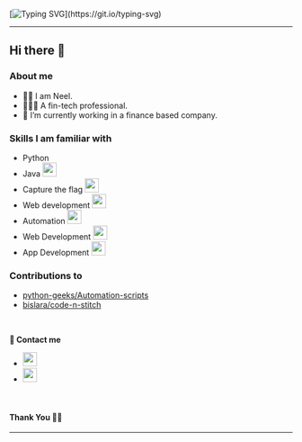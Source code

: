 [![Typing SVG](https://readme-typing-svg.herokuapp.com?size=24&width=600&lines=Welcome+To+Neel's+GitHub+Profile!)](https://git.io/typing-svg)
***********************************
## Hi there 👋

### About me
- 👦🏻 I am Neel.
- 👨🏻‍💻 A fin-tech professional.
- 🌱 I’m currently working in a finance based company.

### Skills I am familiar with
- Python  <img src="https://cdn.worldvectorlogo.com/logos/python-5.svg" height="5"/>  
- Java  <img src="https://cdn.worldvectorlogo.com/logos/java-14.svg" height="25"/>  
- Capture the flag  <img src="https://cdn.worldvectorlogo.com/logos/tic-computer.svg" height="25"/>
- Web development  <img src="https://cdn.worldvectorlogo.com/logos/django.svg" height="25"/>  
- Automation <img src="https://img.icons8.com/nolan/2x/settings.png" height="25"/>
- Web Development <img src="https://global.discourse-cdn.com/auth0/original/2X/a/ae35edce19e64c53e5d455b22e8a2c82d093d4c9.png" height="25"/>
- App Development <img src="[https://www.igmguru.com/blog/what-is-react-native](https://cdn.shopaccino.com/igmguru/articles/What-Is-React-Native.png?v=530)" height="25"/>


### Contributions to
- [python-geeks/Automation-scripts](https://github.com/python-geeks/Automation-scripts)
- [bislara/code-n-stitch](https://github.com/bislara/code-n-stitch)

<br/> 

**💬 Contact me**

- <a href="https://github.com/iamneelpatel" target="_blank"><img height="25" src="https://cdn.worldvectorlogo.com/logos/github-icon.svg"></a>  
- <a href="mailto:neelpatel1804@gmail.com" target="_blank"><img height="25" src="https://www.vectorlogo.zone/logos/gmail/gmail-icon.svg"></a>
<br/>

#### Thank You 🙏🏼 <br/>

***********************************
